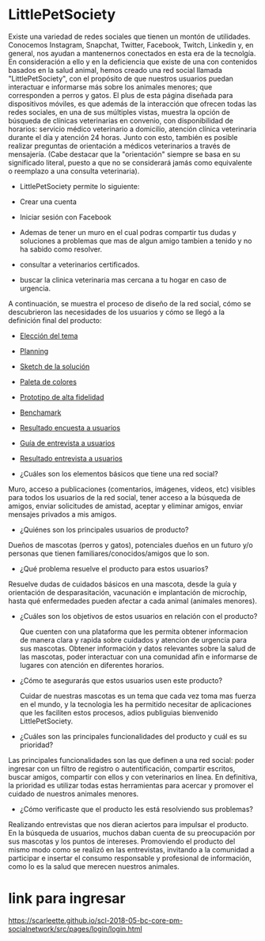 # LittlePetSociety


Existe una variedad de redes sociales que tienen un montón de utilidades. Conocemos Instagram, Snapchat, Twitter, Facebook, Twitch, Linkedin y, en general, nos ayudan a mantenernos conectados en esta era de la tecnolgía. En consideración a ello y en la deficiencia que existe de una con contenidos basados en la salud animal, hemos creado una red social llamada "LittlePetSociety", con el propósito de que nuestros usuarios puedan interactuar e informarse más sobre los animales menores; que corresponden a perros y gatos.
El plus de esta página diseñada para dispositivos móviles, es que además de la interacción que ofrecen todas las redes sociales, en una de sus múltiples vistas, muestra la opción de búsqueda de clínicas veterinarias en convenio, con disponibilidad de horarios: servicio médico veterinario a domicilio, atención clínica veterinaria durante el día y atención 24 horas. Junto con esto, también es posible realizar preguntas de orientación a médicos veterinarios a través de mensajería.
(Cabe destacar que la "orientación" siempre se basa en su significado literal, puesto a que no se considerará jamás como equivalente o reemplazo a una consulta veterinaria).



* LittlePetSociety permite lo siguiente:

* Crear una cuenta
* Iniciar sesión con Facebook
* Ademas de tener un muro en el cual podras compartir tus dudas y 
  soluciones a problemas que mas de algun amigo tambien a tenido y no ha
  sabido como resolver.
* consultar a veterinarios certificados.
* buscar la clinica veterinaria mas cercana a tu hogar en caso de urgencia.


A continuación, se muestra el proceso de diseño de la red social, cómo se descubrieron las necesidades de los usuarios y cómo se llegó a la definición final del producto:

* [Elección del tema](https://i.imgur.com/12UnuuC.png)
* [Planning](https://trello.com/b/krAR13s1/red-social)
* [Sketch de la solución](https://imgur.com/a/HgwB3EO)
* [Paleta de colores](https://i.imgur.com/z0U8VIV.png)
* [Prototipo de alta fidelidad](https://www.figma.com/file/b2tXYTX2VtRmcXAp8ZcDbvL2/red-social)
* [Benchamark](https://www.slideshare.net/tjarataibo/benchamark)
* [Resultado encuesta a usuarios](https://www.slideshare.net/tjarataibo/resultado-encuesta-usuarios)
* [Guía de entrevista a usuarios](https://docs.google.com/forms/d/e/1FAIpQLSeSEutiFsjnyX_2K_mt202xc0b3sW6d2tKO7ptmyYj3YFw2nA/viewform?usp=sf_link)
* [Resultado entrevista a usuarios](https://docs.google.com/document/d/19P2juBUznhLXGsyitU-ximp73yBj7jr1cqYZAOtKa70/edit?usp=sharing)

* ¿Cuáles son los elementos básicos que tiene una red social?

Muro, acceso a publicaciones (comentarios, imágenes, videos, etc) visibles para todos los usuarios de la red social, tener acceso a la búsqueda de amigos, enviar solicitudes de amistad, aceptar y eliminar amigos, enviar mensajes privados a mis amigos.

* ¿Quiénes son los principales usuarios de producto?

Dueños de mascotas (perros y gatos), potenciales dueños en un futuro y/o personas que tienen familiares/conocidos/amigos que lo son.

* ¿Qué problema resuelve el producto para estos usuarios?

Resuelve dudas de cuidados básicos en una mascota, desde la guía y orientación de desparasitación, vacunación e implantación de microchip, hasta qué enfermedades pueden afectar a cada animal (animales menores).


* ¿Cuáles son los objetivos de estos usuarios en relación con el producto?

    Que cuenten con una plataforma que les permita obtener informacion de manera clara y
    rapida sobre cuidados y atencion de urgencia para sus mascotas.
    Obtener información y datos relevantes sobre la salud de las mascotas, poder interactuar con una comunidad afín e informarse de lugares con atención en diferentes horarios.

* ¿Cómo te asegurarás que estos usuarios usen este producto?

  Cuidar de nuestras mascotas es un tema que cada vez toma mas fuerza en el mundo,
  y la tecnologia les ha permitido necesitar de aplicaciones que les faciliten 
  estos procesos, adios publiguias bienvenido LittlePetSociety.

* ¿Cuáles son las principales funcionalidades del producto y cuál es su prioridad?

Las principales funcionalidades son las que definen a una red social: poder ingresar con un filtro de registro o autentificación, compartir escritos, buscar amigos, compartir con ellos y con veterinarios en línea. En definitiva, la prioridad es utilizar todas estas herramientas para acercar y promover el cuidado de nuestros animales menores.

* ¿Cómo verificaste que el producto les está resolviendo sus problemas?

Realizando entrevistas que nos dieran aciertos para impulsar el producto. En la búsqueda de usuarios, muchos daban cuenta de su preocupación por sus mascotas y los puntos de intereses.
Promoviendo el producto del mismo modo como se realizó en las entrevistas, invitando a la comunidad a participar e insertar el consumo responsable y profesional de información, como lo es la salud que merecen nuestros animales.

# link para ingresar
https://scarleette.github.io/scl-2018-05-bc-core-pm-socialnetwork/src/pages/login/login.html